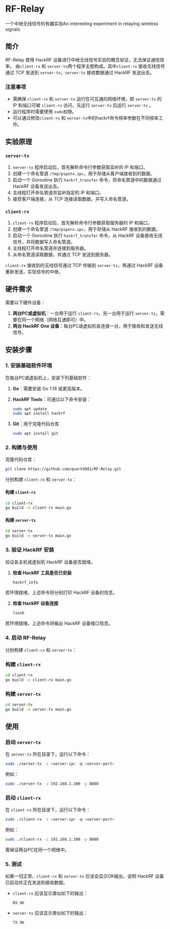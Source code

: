 # RF-Relay
一个中继无线信号的有趣实验An interesting experiment in relaying wireless signals
## 简介
RF-Relay 使用 HackRF 设备进行中继无线信号实验的概念验证，无法保证通信效率。
由`client-rx` 和 `server-tx`两个程序主题构成。其中`client-rx` 接收无线信号通过 TCP 发送到 `server-tx`，`server-tx` 接收数据通过 HackRF 发送出去。
### 注意事项

- 需确保 `client-rx` 和 `server-tx` 运行在可互通的网络环境，即 `server-tx` 的 IP 和端口可被 `client-rx` 访问，先运行 `server-tx` 后运行 `server-tx` 。
- 运行程序时需要使用 `sudo`权限。
- 可以通过修改`client-rx` 和 `server-tx`中的hackrf命令频率参数在不同频率工作。

## 实验原理
### `server-tx`

1. `server-tx` 程序启动后，首先解析命令行参数获取监听的 IP 和端口。
2. 创建一个命名管道 `/tmp/pipetx.ipc`，用于存储从客户端接收到的数据。
3. 启动一个 Goroutine 执行 `hackrf_transfer` 命令，将命名管道中的数据通过 HackRF 设备发送出去。
4. 主线程打开命名管道并监听指定的 IP 和端口。
5. 接受客户端连接，从 TCP 连接读取数据，并写入命名管道。

### `client-rx`

1. `client-rx` 程序启动后，首先解析命令行参数获取服务器的 IP 和端口。
2. 创建一个命名管道 `/tmp/piperx.ipc`，用于存储从 HackRF 接收到的数据。
3. 启动一个 Goroutine 执行 `hackrf_transfer` 命令，从 HackRF 设备接收无线信号，并将数据写入命名管道。
4. 主线程打开命名管道并连接到服务器。
5. 从命名管道读取数据，并通过 TCP 发送到服务器。

`client-rx` 接收到的无线信号通过 TCP 传输到 `server-tx`，再通过 HackRF 设备重新发送，实现信号的中继。

## 硬件需求

需要以下硬件设备：

1. **两台PC或虚拟机**：一台用于运行 `client-rx`，另一台用于运行 `server-tx`，需要在同一个网络（网络互通即可）中。
2. **两台 HackRF One 设备**：每台PC或虚拟机各连接一台，用于接收和发送无线信号。

## 安装步骤

### 1. 安装基础软件环境

在每台PC或虚拟机上，安装下列基础软件：

1. **Go**：需要安装 Go 1.18 或更高版本。


2. **HackRF Tools**：可通过以下命令安装：

   ```bash
   sudo apt update
   sudo apt install hackrf
   ```

3. **Git**：用于克隆代码仓库

   ```bash
   sudo apt install git
   ```

### 2. 构建与使用

克隆代码仓库：

```bash
git clone https://github.com/quark9981/RF-Relay.git
```

分别构建 `client-rx` 和 `server-tx`：

#### 构建 `client-rx`

```bash
cd client-rx
go build -o client-rx main.go
```

#### 构建 `server-tx`

```bash
cd server-tx
go build -o server-tx main.go
```

### 3. 验证 HackRF 安装

验证各主机或虚拟机 HackRF 设备是否就绪。

1. **检查 HackRF 工具是否已安装**

   ```bash
   hackrf_info
   ```

  若环境就绪，上述命令将分别打印 HackRF 设备的信息。

2. **检查 HackRF 设备连接**

   ```bash
   lsusb
   ```
  若环境就绪，上述命令将输出 HackRF 设备接口信息。


### 4. 启动 RF-Relay

分别构建 `client-rx` 和 `server-tx`：

### 构建 `client-rx`

```bash
cd client-rx
go build -o client-rx main.go
```

### 构建 `server-tx`

```bash
cd server-tx
go build -o server-tx main.go
```

## 使用

### 启动 `server-tx`

在 `server-tx` 所在目录下，运行以下命令：

```bash
sudo ./server-tx -i <server-ip> -p <server-port>
```

例如：

```bash
sudo ./server-tx -i 192.168.1.100 -p 8080
```

### 启动 `client-rx`

在 `client-rx` 所在目录下，运行以下命令：

```bash
sudo ./client-rx -i <server-ip> -p <server-port>
```

例如：

```bash
sudo ./client-rx -i 192.168.1.100 -p 8080
```

需保证两台PC在同一个网络中。

### 5. 测试

如果一切正常，`client-rx` 和 `server-tx` 应该会显示OK输出，说明 HackRF 设备已启动并正在发送和接收数据。

- `client-rx` 应该显示类似如下的输出：

  ```
  RX OK
  ```

- `server-tx` 应该显示类似如下的输出：

  ```
  TX OK
  ```
